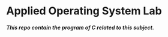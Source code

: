 # Applied Operating System Lab
<b><i>This repo contain the program of C related to this subject.</i></b>
